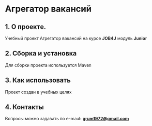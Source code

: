 # Агрегатор вакансий

## 1. О проекте.

Учебный проект Агрегатор вакансий на курсе **JOB4J** модуль **Junior**

## 2. Сборка и установка

Для сборки проекта используется Maven

## 3. Как использовать

Проект создан в учебных целях

## 4. Контакты

Вопросы можно задавать по e-maul: **grum1972@gmail.com**
